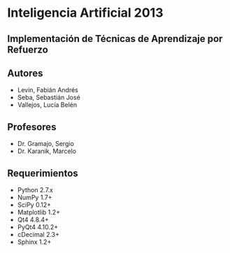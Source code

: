 Inteligencia Artificial 2013
============================

Implementación de Técnicas de Aprendizaje por Refuerzo
------------------------------------------------------

Autores
-------
* Levin, Fabián Andrés
* Seba, Sebastián José
* Vallejos, Lucía Belén

Profesores
----------
* Dr. Gramajo, Sergio
* Dr. Karanik, Marcelo

Requerimientos
--------------
* Python 2.7.x
* NumPy 1.7+
* SciPy 0.12+
* Matplotlib 1.2+
* Qt4 4.8.4+
* PyQt4 4.10.2+
* cDecimal 2.3+
* Sphinx 1.2+